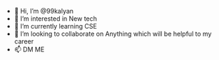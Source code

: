 - 👋 Hi, I’m @99kalyan
- 👀 I’m interested in New tech
- 🌱 I’m currently learning CSE
- 💞️ I’m looking to collaborate on Anything which will be helpful to my career 
- 📫 DM ME

<!---
99kalyan/99kalyan is a ✨ special ✨ repository because its `README.md` (this file) appears on your GitHub profile.
You can click the Preview link to take a look at your changes.
--->
